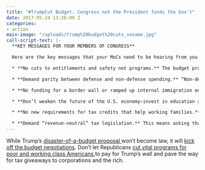 ```yaml
---
title: "#TrumpCut Budget. Congress not the President funds the Gov't"
date: 2017-05-24 13:26:00 Z
categories:
- action
main-image: "/uploads/trump%20budget%20cuts_sesame.jpg"
call-script-text: |-
  **KEY MESSAGES FOR YOUR MEMBERS OF CONGRESS**

  Here are the key messages that your MoCs need to be hearing from you now:

  * **No cuts to entitlements and safety net programs.** The budget proposes to slash [$800 billion](https://www.nytimes.com/2017/05/22/us/politics/trump-budget-cuts.html?smid=tw-nytimes&smtyp=cur&_r=0)from Medicaid, [$72 billion](http://www.politico.com/story/2017/05/22/trump-budget-cut-social-programs-238696) from Social Security benefits for the disabled, and another $464 billion from food stamps and other core programs for working families.

  * **Demand parity between defense and non-defense spending.** “Non-defense spending” is where you’ll find funding for public education, repairing roads and bridges, and protecting our environment. Since 2011, increases to defense spending have been matched with increases to non-defense spending, or cuts to non-defense with cuts to defense. The Trump Budget would violate this principle by taking $57 billion out of non-defense programs to pay for growing the [already huge](http://www.pgpf.org/chart-archive/0053_defense-comparison) U.S. military budget.

  * **No funding for a border wall or ramped up internal immigration enforcement.** The budget proposes a $1.6 billion down payment on Trump’s costly wall, something that Americans don’t want, won’t work, and will only make us less safe. Make sure that Trump doesn’t get the resources he needs for this or his mass deportation force, which will not only tear American families apart, but will also make our nation less safe.

  * **Don’t weaken the future of the U.S. economy—invest in education and research, and support business innovation.** The Trump budget forecasts [impossibly rosy](https://www.nytimes.com/2017/05/22/us/politics/budget-spending-federal-deficit.html) economic growth, while simultaneously [cutting out](https://www.brookings.edu/blog/up-front/2017/03/17/trumps-america-first-budget-will-leave-the-economy-running-behind/amp/) major engines of future growth. (Again, tax cuts aren’t the silver bullet Republicans want them to be.) Not only would the Trump budget result in immediate and acute harms to working families and the poor—it would [erode the path](https://www.insidehighered.com/news/2017/05/19/reported-details-trump-budget-include-big-cuts-financial-aid) to the American dream and the [foundation](http://www.latimes.com/business/la-fi-trump-budget-economy-20170316-story.html) for new innovations that will power our future economy.

  * **No new requirements for tax credits that help working families.** The budget would require a Social Security number in order to apply for the Child Tax Credit, a critical tool to help working families with children make ends meet. This would drive millions of American children into poverty.

  * **Demand “revenue-neutral” tax legislation.** This means asking that any tax cuts need to be offset by closing tax loopholes for the wealthy and corporations, which will protect funding for essential programs. Reject the magical thinking that Trump’s tax cuts will pay for themselves—[they won’t](http://time.com/money/4584852/trump-tax-plan-deficit-buster/).
---
```


While Trump’s [disaster-of-a-budget proposal ](http://click.actionnetwork.org/mpss/c/3AA/ni0YAA/t.27j/sV5Be4CtTRGHePPui6aBEA/h7/mb-2FqhNwiPwHg26xxrzU0iwOyYkkh9bUq7tve0VyaD0B-2FxNYJNNUseECwEK-2FsysWSIgItwt09NMVYnt1QZcPEIMR0sPD5RZhwnOsEPmsh0vaMmGQ09qFF-2BJ05cYtFdKjnERvY6Vv-2Bec8l2Gyg4YS8tenT0PkLKOJO8wL2B0wzxp2BkG8eyCb7Uel66IuiDmO57l5k8aq2O-2FHnS9RZKlG4IhWsfEcAgmwH3OUrEuLX-2Fex5D7rBhc5JpjW-2FNPCIlu6Fn5fe-2BUj-2Bw9y08bbgX-2BtcsHSdBi2lYtv2PFEWDoEEN2WbokzaYm6oUZ8yqDx6fxn5FNn9rf5o1IRtw8qZjaoRU3Umt1HpXEoHdOZXo9MizyU-2Fxld-2BJt5QBH6znYm1RIsai45T1oiXVpyLZnjW67fgnyughHmXcN8M-2FqtPRiJh5WjZmyiyb8BaPLchPRFjlyuqMgg-2Fj7JF9oSo7FAH5gkfQ2UeQ69J-2ByaQqH9qnMzM30OIkYmvvmLUa2oyJDSxR5KvgdMBPdOrJTCt4WJqvHvfwhvdATwe8p6sd5UE4jr9-2FyoFqwXR4ZNdKLWDCwmoqsy32Wj3uCVchdXseeQB8YEIJw-3D-3D)won’t become law, it will [kick off the budget negotiations](http://click.actionnetwork.org/mpss/c/3AA/ni0YAA/t.27j/sV5Be4CtTRGHePPui6aBEA/h8/JNf0fhVOZMpEUe3Jt5f8HLVP-2BF5uwh97RsRQRYQRHDqF6mkr98pYvb0h-2FHxV2l8iPkf57PqlW3sfM6RT-2F9ZAzJEtBArlyZU52u0BsMShprPUHkiurZGVsF9CDSHkO2Y4jy5MAGiM-2FgOm3V89CEEuhZk-2Fm1x91ffnC5XzMgqKbJUux7PxDv7beTc-2FV0w1v4vx5AeR7pha1nmTwuXv-2BdlSMdb4e5ML-2Ft1VbRy7SCPq2rizkjQyXmRzmmvQv0C1kYTBjnktac5t3MkDfbPej-2BYddNHAIg2L4Jw8SDgJjtsA4t81h7Ff8i4pHXi2t1e1hO3FrJuzRfEzqH5SW4q70pUPYiMJhwWqZFZLTpGuMcLDNqgWC9PkSso0ixpP6zrz54F5b0NmLvkcceblfp-2B9jtgGEWaljlUJazMI7RtHSwVCz74pR21-2BHfnIbzrnkPXwnM2UfqaoSOeEn27IDz9xBjv8oA-3D-3D). Don’t let Republicans [cut vital programs for poor and working class Americans ](http://click.actionnetwork.org/mpss/c/3AA/ni0YAA/t.27j/sV5Be4CtTRGHePPui6aBEA/h9/8NuaD72JGqnnDvoyX4G6rL6mq-2BSeuQG0DLm4bWUQ3q506wQ5sjJkSxU5hJ5pIXN2YZbu-2FhDtIvep8OS2nWHAOCC44Sgz6vN3Kb15qi1c5A0UynALPn2byGLh-2FifljG0Bp-2FTgxJo1kwKXxOWT7Zh-2FLHIk75e5LcsG5SbJQrVhPJEzEz-2BKv41RP3uAP8OJtvB1vEgBVI-2FdH7f06idldlkUdvNTkXWRGKqQKQ5iFBzAlWXDfK1GFZXT2Mr9k-2FZU3zRXKb0GR4v3MMoKACtBlXfAOXOKeMzme-2FyFl2CSv746a0eeVin8ws-2BQ-2Be3cqguTJ8ra0YbSWXppNEgGxwJOFB56GrRpDPb0LrCtls4TBhRz9fanVOJkH1wkifxjDtqGmn67aIu-2BrcAlsFHMGSgHOfGjKhhWmrfQhPzOg-2BwWHp3Xnpqo-2FXeWM6RVmHxNLRvZMVpYe3u96324ZQ0dgYq3nAVIaWUu3XdUP9-2BNI-2F4szY8-2BwtcHK58lYg4anMFNd2Ko-2Bw8-2B)to pay for Trump’s wall and pave the way for tax giveaways to corporations and the rich.